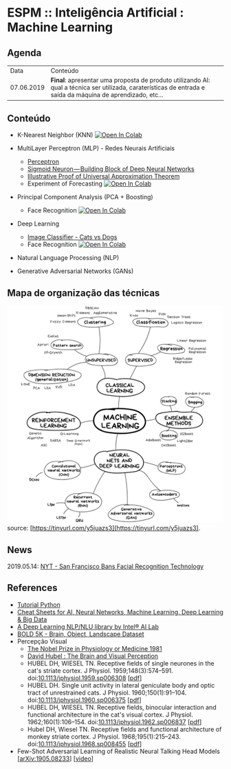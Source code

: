 # ESPM :: Inteligência Artificial : Machine Learning

## Agenda
<table>
    <tr>
        <td>Data</td>
        <td>Conteúdo</td>
    </tr>
    <tr>
        <td>07.06.2019</td>
        <td><b>Final</b>: apresentar uma proposta de produto utilizando AI: qual a técnica ser utilizada, caraterísticas de entrada e saída da máquina de aprendizado, etc...</td>
    </tr>
</table>

## Conteúdo

- K-Nearest Neighbor (KNN) [![Open In Colab](https://colab.research.google.com/assets/colab-badge.svg)](https://colab.research.google.com/github/hsandmann/espm.ml/blob/master/knn/knn.ipynb)

- MultiLayer Perceptron (MLP) - Redes Neurais Artificiais
  - [Perceptron](https://hackernoon.com/perceptron-deep-learning-basics-3a938c5f84b6)
  - [Sigmoid Neuron — Building Block of Deep Neural Networks](https://towardsdatascience.com/sigmoid-neuron-deep-neural-networks-a4cd35b629d7)
  - [Illustrative Proof of Universal Approximation Theorem](https://hackernoon.com/illustrative-proof-of-universal-approximation-theorem-5845c02822f6)
  - Experiment of Forecasting  [![Open In Colab](https://colab.research.google.com/assets/colab-badge.svg)](https://colab.research.google.com/github/hsandmann/espm.ml/blob/master/mlp/forecasting.ipynb)

- Principal Component Analysis (PCA + Boosting)
  - Face Recognition [![Open In Colab](https://colab.research.google.com/assets/colab-badge.svg)](https://colab.research.google.com/github/hsandmann/espm.ml/blob/master/faces/pca/face_recognition_opencv.ipynb)

- Deep Learning
  - [Image Classifier - Cats vs Dogs](https://towardsdatascience.com/image-classifier-cats-vs-dogs-with-convolutional-neural-networks-cnns-and-google-colabs-4e9af21ae7a8)
  - Face Recognition [![Open In Colab](https://colab.research.google.com/assets/colab-badge.svg)](https://colab.research.google.com/github/hsandmann/espm.ml/blob/master/faces/cnn/face_recognition_dlib.ipynb)

- Natural Language Processing (NLP)

- Generative Adversarial Networks (GANs)

## Mapa de organização das técnicas

![Mapa](assets/img/ml_map.png)
source: [https://tinyurl.com/y5juazs3](https://tinyurl.com/y5juazs3).

## News

2019.05.14: [NYT - San Francisco Bans Facial Recognition Technology](https://www.nytimes.com/2019/05/14/us/facial-recognition-ban-san-francisco.html)

## References
* [Tutorial Python](https://www.google.com/url?sa=t&rct=j&q=&esrc=s&source=web&cd=1&cad=rja&uact=8&ved=2ahUKEwix4Ybo_e7hAhXWLLkGHal6BysQFjAAegQIBRAC&url=https%3A%2F%2Fwww.tutorialspoint.com%2Fpython%2F&usg=AOvVaw2QBXg0qSlQEOe4IQcNFvbb)
* [Cheat Sheets for AI, Neural Networks, Machine Learning, Deep Learning & Big Data](https://becominghuman.ai/cheat-sheets-for-ai-neural-networks-machine-learning-deep-learning-big-data-678c51b4b463)
* [A Deep Learning NLP/NLU library by Intel® AI Lab](http://nlp_architect.nervanasys.com/)
* [BOLD 5K - Brain, Object, Landscape Dataset](https://bold5000.github.io/)
* Percepção Visual
  * [The Nobel Prize in Physiology or Medicine 1981](https://www.nobelprize.org/prizes/medicine/1981/summary/)
  * [David Hubel : The Brain and Visual Perception](https://www.youtube.com/watch?v=Gv6Edl-pidA)
  * HUBEL DH, WIESEL TN. Receptive fields of single neurones in the cat's striate cortex. J Physiol. 1959;148(3):574–591. doi:[10.1113/jphysiol.1959.sp006308](https://doi.org/10.1113/jphysiol.1959.sp006308) [[pdf](https://www.ncbi.nlm.nih.gov/pmc/articles/PMC1363130/pdf/jphysiol01298-0128.pdf)]
  * HUBEL DH. Single unit activity in lateral geniculate body and optic tract of unrestrained cats. J Physiol. 1960;150(1):91–104. doi:[10.1113/jphysiol.1960.sp006375](https://doi.org/10.1113/jphysiol.1960.sp006375) [[pdf](https://www.ncbi.nlm.nih.gov/pmc/articles/PMC1363149/pdf/jphysiol01288-0108.pdf)]
  * HUBEL DH, WIESEL TN. Receptive fields, binocular interaction and functional architecture in the cat's visual cortex. J Physiol. 1962;160(1):106–154. doi:[10.1113/jphysiol.1962.sp006837](https://doi.org/10.1113/jphysiol.1962.sp006837) [[pdf](https://www.ncbi.nlm.nih.gov/pmc/articles/PMC1359523/pdf/jphysiol01247-0121.pdf)]
  * Hubel DH, Wiesel TN. Receptive fields and functional architecture of monkey striate cortex. J Physiol. 1968;195(1):215–243. doi:[10.1113/jphysiol.1968.sp008455](https://doi.org/10.1113/jphysiol.1968.sp008455) [[pdf](https://www.ncbi.nlm.nih.gov/pmc/articles/PMC1557912/pdf/jphysiol01104-0228.pdf)]
* Few-Shot Adversarial Learning of Realistic Neural Talking Head Models [[arXiv:1905.08233](https://arxiv.org/abs/1905.08233)] [[video](https://youtu.be/p1b5aiTrGzY)]